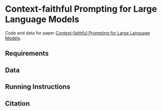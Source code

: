 # Context-faithful Prompting for Large Language Models

Code and data for paper [Context-faithful Prompting for Large Language Models](https://arxiv.org/abs/2303.11315).

## Requirements

## Data

## Running Instructions

## Citation
